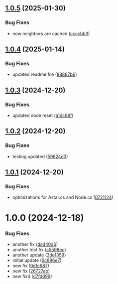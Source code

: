 ## [1.0.5](https://github.com/sudentaivals/com.sudentaivals.custom-astar/compare/v1.0.4...v1.0.5) (2025-01-30)


### Bug Fixes

* now neighbors are cached ([ccccbb3](https://github.com/sudentaivals/com.sudentaivals.custom-astar/commit/ccccbb30c58aebc6307633d7e83229b5977e322a))

## [1.0.4](https://github.com/sudentaivals/com.sudentaivals.custom-astar/compare/v1.0.3...v1.0.4) (2025-01-14)


### Bug Fixes

* updated readme file ([88887b6](https://github.com/sudentaivals/com.sudentaivals.custom-astar/commit/88887b6be39cc1895cc0a3d85638c55c2a53914f))

## [1.0.3](https://github.com/sudentaivals/com.sudentaivals.custom-astar/compare/v1.0.2...v1.0.3) (2024-12-20)


### Bug Fixes

* updated node reset ([a1dc99f](https://github.com/sudentaivals/com.sudentaivals.custom-astar/commit/a1dc99ffe727a9e8e6cddf1b2d01db2c60dd8759))

## [1.0.2](https://github.com/sudentaivals/com.sudentaivals.custom-astar/compare/v1.0.1...v1.0.2) (2024-12-20)


### Bug Fixes

* testing updated ([59624d3](https://github.com/sudentaivals/com.sudentaivals.custom-astar/commit/59624d34bc148847edb222f41ce8b0f01d8bb8f8))

## [1.0.1](https://github.com/sudentaivals/com.sudentaivals.custom-astar/compare/v1.0.0...v1.0.1) (2024-12-20)


### Bug Fixes

* optimizations for Astar.cs and Node.cs ([0721124](https://github.com/sudentaivals/com.sudentaivals.custom-astar/commit/07211248ec01733005e8ab62ac70e196e2c0ea83))

# 1.0.0 (2024-12-18)


### Bug Fixes

* another fix ([dad40d6](https://github.com/sudentaivals/com.sudentaivals.custom-astar/commit/dad40d6a6613a065ad323891bf9bb31fbdf8234d))
* another test fix ([c5598ec](https://github.com/sudentaivals/com.sudentaivals.custom-astar/commit/c5598ecce5a2025a90be954cbcefa4df70d9c51c))
* another update ([3de1359](https://github.com/sudentaivals/com.sudentaivals.custom-astar/commit/3de135907d66e658e7fb78d9060ce3edbd0bbb93))
* initial update ([6c896e7](https://github.com/sudentaivals/com.sudentaivals.custom-astar/commit/6c896e7a800ad8f6e2a6106842d31452fcacb9d3))
* new fix ([0e1c687](https://github.com/sudentaivals/com.sudentaivals.custom-astar/commit/0e1c687a23e727d17ab6ea268bca3fcfe979bb68))
* new fix ([26727ab](https://github.com/sudentaivals/com.sudentaivals.custom-astar/commit/26727ab4e88cc819f7d198019471a2ce2b0159b2))
* new fix4 ([d7fdd99](https://github.com/sudentaivals/com.sudentaivals.custom-astar/commit/d7fdd999257f4b0d7a83b517b071cb121f80d48f))
